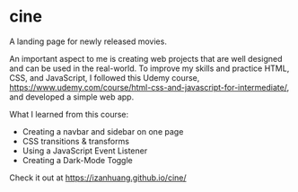 # cine
 A landing page for newly released movies.

An important aspect to me is creating web projects that are well designed and can be used in the real-world.
To improve my skills and practice HTML, CSS, and JavaScript, I followed this Udemy course, https://www.udemy.com/course/html-css-and-javascript-for-intermediate/, and developed a simple web app.

What I learned from this course:
* Creating a navbar and sidebar on one page
* CSS transitions & transforms
* Using a JavaScript Event Listener
* Creating a Dark-Mode Toggle

Check it out at https://izanhuang.github.io/cine/